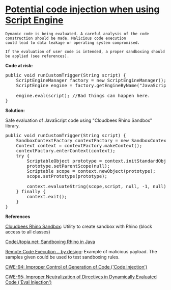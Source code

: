 # [Potential code injection when using Script Engine](https://find-sec-bugs.github.io/bugs.htm#SCRIPT_ENGINE_INJECTION)

    Dynamic code is being evaluated. A careful analysis of the code construction should be made. Malicious code execution
    could lead to data leakage or operating system compromised.

    If the evaluation of user code is intended, a proper sandboxing should be applied (see references).

**Code at risk:**

<pre>
public void runCustomTrigger(String script) {
    ScriptEngineManager factory = new ScriptEngineManager();
    ScriptEngine engine = factory.getEngineByName("JavaScript");

    engine.eval(script); //Bad things can happen here.
}</pre>

**Solution:**

Safe evaluation of JavaScript code using "Cloudbees Rhino Sandbox" library.  

<pre>
public void runCustomTrigger(String script) {
    SandboxContextFactory contextFactory = new SandboxContextFactory();
    Context context = contextFactory.makeContext();
    contextFactory.enterContext(context);
    try {
        ScriptableObject prototype = context.initStandardObjects();
        prototype.setParentScope(null);
        Scriptable scope = context.newObject(prototype);
        scope.setPrototype(prototype);

        context.evaluateString(scope,script, null, -1, null);
    } finally {
        context.exit();
    }
}</pre>

**References**  

[Cloudbees Rhino Sandbox](https://github.com/cloudbees/rhino-sandbox): Utility to create sandbox with Rhino (block access to all classes)  

[CodeUtopia.net: Sandboxing Rhino in Java](https://codeutopia.net/blog/2009/01/02/sandboxing-rhino-in-java/)  

[Remote Code Execution .. by design](https://blog.h3xstream.com/2014/11/remote-code-execution-by-design.html): Example of malicious payload. The samples given could be used to test sandboxing rules.  

[CWE-94: Improper Control of Generation of Code ('Code Injection')](https://cwe.mitre.org/data/definitions/94.html)  

[CWE-95: Improper Neutralization of Directives in Dynamically Evaluated Code ('Eval Injection')](https://cwe.mitre.org/data/definitions/95.html)